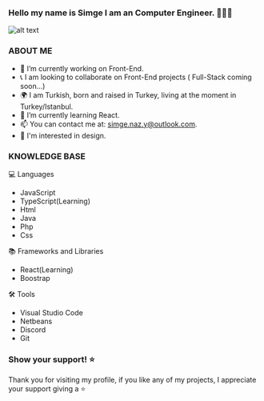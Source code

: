 ### Hello my name is Simge I am an Computer Engineer. 👋👩‍🎓
![alt text](https://fullscale.io/wp-content/uploads/2022/04/front-end-tools.png)
### ABOUT ME 
- 🔭 I’m currently working on Front-End.
- 📞 I am looking to collaborate on Front-End projects ( Full-Stack coming soon...)
- 🌍 I am Turkish, born and raised in Turkey, living at the moment in Turkey/Istanbul.
- 🌱 I’m currently learning React.
- 📫 You can contact me at: simge.naz.y@outlook.com.
- 🎨 I'm interested in design.

### KNOWLEDGE BASE

💻 Languages 
- JavaScript
- TypeScript(Learning)
- Html
- Java
- Php
- Css

📚 Frameworks and Libraries
- React(Learning)
- Boostrap

🛠️ Tools
- Visual Studio Code
- Netbeans
- Discord
- Git

### Show your support! ⭐
Thank you for visiting my profile, if you like any of my projects, I appreciate your support giving a ⭐


